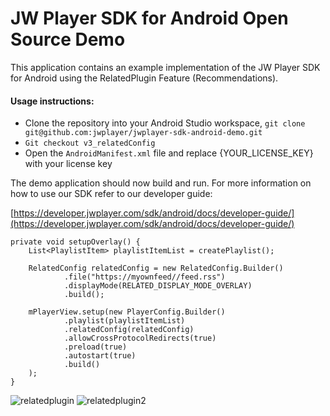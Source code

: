 # JW Player SDK for Android Open Source Demo

This application contains an example implementation of the JW Player SDK for Android using the RelatedPlugin Feature (Recommendations).

#### Usage instructions:

-	Clone the repository into your Android Studio workspace, `git clone git@github.com:jwplayer/jwplayer-sdk-android-demo.git`
- `Git checkout v3_relatedConfig`
-	Open the `AndroidManifest.xml` file and replace {YOUR_LICENSE_KEY} with your license key

The demo application should now build and run. For more information on how to use our SDK refer to our developer guide:

[https://developer.jwplayer.com/sdk/android/docs/developer-guide/](https://developer.jwplayer.com/sdk/android/docs/developer-guide/)


	private void setupOverlay() {
		List<PlaylistItem> playlistItemList = createPlaylist();

		RelatedConfig relatedConfig = new RelatedConfig.Builder()
				.file("https://myownfeed//feed.rss")
				.displayMode(RELATED_DISPLAY_MODE_OVERLAY)
				.build();

		mPlayerView.setup(new PlayerConfig.Builder()
				.playlist(playlistItemList)
				.relatedConfig(relatedConfig)
				.allowCrossProtocolRedirects(true)
				.preload(true)
				.autostart(true)
				.build()
		);
	}
  ![relatedplugin](https://s3.amazonaws.com/qa.jwplayer.com/~hyunjoo/android/github/v352-relatedConfig.png) ![relatedplugin2](https://s3.amazonaws.com/qa.jwplayer.com/~hyunjoo/android/github/v352-relatedConfig2.png)
